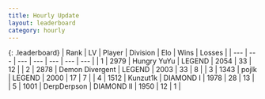 ```yaml
---
title: Hourly Update
layout: leaderboard
category: hourly
---
```


{: .leaderboard}
| Rank | LV | Player | Division | Elo | Wins | Losses |
| --- | --- | --- | --- | --- | --- | --- |
| <span data-change="0">1</span> | 2979 | <span title="ID: 164871">Hungry YuYu</span> | LEGEND | <span data-change="7">2054</span> | <span data-change="1">33</span> | <span data-change="0">12</span> |
| <span data-change="0">2</span> | 2878 | <span title="ID: 370081">Demon Divergent</span> | LEGEND | <span data-change="0">2003</span> | <span data-change="0">33</span> | <span data-change="0">8</span> |
| <span data-change="0">3</span> | 1343 | <span title="ID: 4783">pojlk</span> | LEGEND | <span data-change="0">2000</span> | <span data-change="0">17</span> | <span data-change="0">7</span> |
| <span data-change="1">4</span> | 1512 | <span title="ID: 392407">Kunzut1k</span> | DIAMOND I | <span data-change="1">1978</span> | <span data-change="1">28</span> | <span data-change="1">13</span> |
| <span data-change="1">5</span> | 1001 | <span title="ID: 29091">DerpDerpson</span> | DIAMOND II | <span data-change="0">1950</span> | <span data-change="0">12</span> | <span data-change="0">1</span> |